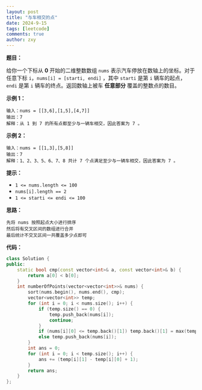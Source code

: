 ```yaml
---
layout: post
title: "与车相交的点"
date: 2024-9-15
tags: [leetcode]
comments: true
author: zxy
---
```


**题目：**

给你一个下标从 **0** 开始的二维整数数组 `nums` 表示汽车停放在数轴上的坐标。对于任意下标 `i`，`nums[i] = [starti, endi]` ，其中 `starti` 是第 `i` 辆车的起点，`endi` 是第 `i` 辆车的终点。返回数轴上被车 **任意部分** 覆盖的整数点的数目。

**示例 1：**

```
输入：nums = [[3,6],[1,5],[4,7]]
输出：7
解释：从 1 到 7 的所有点都至少与一辆车相交，因此答案为 7 。
```

**示例 2：**

```
输入：nums = [[1,3],[5,8]]
输出：7
解释：1、2、3、5、6、7、8 共计 7 个点满足至少与一辆车相交，因此答案为 7 。
```

**提示：**

- `1 <= nums.length <= 100`
- `nums[i].length == 2`
- `1 <= starti <= endi <= 100`

**思路：**

```
先将 nums 按照起点大小进行排序
然后将有交叉区间的数组进行合并
最后统计不交叉区间一共覆盖多少点即可
```

**代码：**

```cpp
class Solution {
public:
    static bool cmp(const vector<int>& a, const vector<int>& b) {
        return a[0] < b[0];
    }
    int numberOfPoints(vector<vector<int>>& nums) {
        sort(nums.begin(), nums.end(), cmp);
        vector<vector<int>> temp;
        for (int i = 0; i < nums.size(); i++) {
            if (temp.size() == 0) {
                temp.push_back(nums[i]);
                continue;
            }
            if (nums[i][0] <= temp.back()[1]) temp.back()[1] = max(temp.back()[1], nums[i][1]);
            else temp.push_back(nums[i]);
        }
        int ans = 0;
        for (int i = 0; i < temp.size(); i++) {
            ans += (temp[i][1] - temp[i][0] + 1);
        }
        return ans;
    }
};
```

